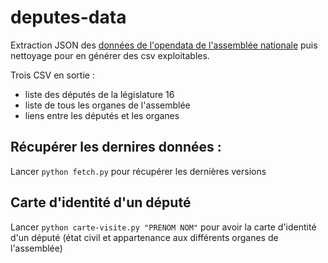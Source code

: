 # deputes-data

Extraction JSON des [données de l'opendata de l'assemblée nationale](https://data.assemblee-nationale.fr/acteurs/historique-des-deputes) puis nettoyage pour en générer des csv exploitables.

Trois CSV en sortie :
- liste des députés de la législature 16
- liste de tous les organes de l'assemblée
- liens entre les députés et les organes

## Récupérer les dernires données :

Lancer `python fetch.py` pour récupérer les dernières versions

## Carte d'identité d'un député

Lancer `python carte-visite.py "PRENOM NOM"` pour avoir la carte d'identité d'un député (état civil et appartenance aux différents organes de l'assemblée)